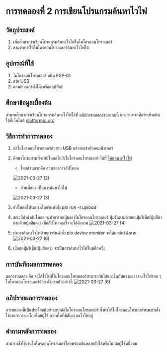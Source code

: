 # การทดลองที่ 2 การเขียนโปรแกรมค้นหาไวไฟ

## วัตถุประสงค์
1. เพื่อศึกษาการเขียนโปรแกรมค้นหาไวไฟในไมโครคอนโทรลเลอร์
2. สามารถทำให้ไมโครคอนโทรลเลอร์ค้นหาไวไฟได้

## อุปกรณ์ที่ใช้
1. ไมโครคอนโทรลเลอร์ ชนิด ESP-01
2. สาย USB
3. คอมพิวเตอร์ตั้งโต๊ะหรือแลปท็อป

## ศึกษาข้อมูลเบื้องต้น
สามรถศึกษาการเขียนโปรแกรมค้นหาไวไฟได้ที่ [คลิปการทดลองของแลบนี้](https://www.youtube.com/watch?v=yBjab0UNuB8) และสามารถศึกษาเพิ่มเติมได้ที่เว็บไซต์ [platformio.org](http://platformio.org/)

## วิธีการทำการทดลอง
1. นำไมโครคอนโทรลเลอร์ต่อสาย USB แล้วต่อเข้ากับคอมพิวเตอร์
2. ศึกษาโปรแกรมที่จะอัปโหลดไปยังไมโครคอนโทรลเลอร์ ได้ที่ [โค้ดค้นหาไวไฟ](https://github.com/choompol-boonmee/lab63b/blob/e2c8ba956b29eb55e3ca2f0d7e1b4bb44a66b770/examples/02_Scan-Wifi/src/main.cpp)
    * โดยส่วนแรกคือ ส่วนของการอัปโหลด 
  
    ![2021-03-27 (2)](https://user-images.githubusercontent.com/80879891/112677579-8443a480-8e9c-11eb-86fd-7709c09b6702.png)
    
    * ส่วนที่สอง เป็นการค้นหาไวไฟ
    
    ![2021-03-27 (3)](https://user-images.githubusercontent.com/80879891/112678365-69256480-8e9d-11eb-9cc0-8d8eb7acd29a.png)
3. อัปโหลดโปรแกรมโดยรันคำสั่ง *pio run -t upload*
4. ขณะที่กำลังอัปโหลด จะทำการกดปุ่มของไมโครคอนโทรลเลอร์ ปุ่มรันตามด้วยกดปุ่มรีเซ็ต(ปุ่มสีดำตามด้วยปุ่มสีแดง) เมื่ออัปโหลดเสร็จจะได้ดังภาพ
![2021-03-27 (4)](https://user-images.githubusercontent.com/80879891/112679780-26fd2280-8e9f-11eb-928d-023ac8f6023e.png)
5. ทำการค้นหาไวไฟด้วยการรันคำสั่ง *pio device monitor* จะได้ผลลัพธ์ดังภาพ
![2021-03-27 (6)](https://user-images.githubusercontent.com/80879891/112682110-36ca3600-8ea2-11eb-933f-ef0b80842ad6.png)
6. เมื่อกดปุ่มรีเซ็ต(ปุ่มสีแดง) จะเป็นการค้นหาไวไฟใหม่อีกครั้ง

## การบันทึกผลการทดลอง
ผลการทดลอง คือ จะได้ไวไฟที่ไมโครคอนโทรลเลอร์สามารถจับได้และขึ้นกับความแรงของไวไฟรอบ ๆ ไมโครคอนโทรลเลอร์ด้วย ดังภาพตัวอย่างนี้ 
![2021-03-27 (6)](https://user-images.githubusercontent.com/80879891/112682110-36ca3600-8ea2-11eb-933f-ef0b80842ad6.png)

## อภิปรายผลการทดลอง
การทดลองนี้เป็นประโยชน์อย่างมากต่อไมโครคอนโทรลเลอร์ ซึ่งทำให้ไมโครคอนโทรเลอร์สามารถสั่งใช้งานจากระยะไกลโดยผู้ใช้ ตราบใดที่มีสัญญาณไวไฟอยู่

## คำถามหลังการทดลอง
สามารถสั่งใช้งานไมโครคอนโทรลเลอร์โดยพร้อมกันหลายตัวได้หรือไม่ ต่อผู้ใช้หนึ่งคน







